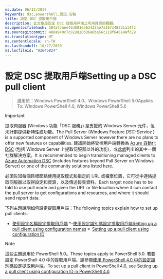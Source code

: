 ```yaml
---
ms.date: 06/12/2017
keywords: dsc,powershell,設定,安裝
title: 設定 DSC 提取用戶端
description: 此文章是設定 DSC 提取用戶端之可用資訊的概觀。
ms.openlocfilehash: 584af3aee46d801e363422ae7a197348231a1442
ms.sourcegitcommit: 488a940c7c828820b36a6ba56c119f64614afc29
ms.translationtype: HT
ms.contentlocale: zh-TW
ms.lasthandoff: 10/27/2020
ms.locfileid: "92646824"
---
```

# <a name="setting-up-a-dsc-pull-client"></a><span data-ttu-id="484fb-104">設定 DSC 提取用戶端</span><span class="sxs-lookup"><span data-stu-id="484fb-104">Setting up a DSC pull client</span></span>

> <span data-ttu-id="484fb-105">適用於：Windows PowerShell 4.0、Windows PowerShell 5.0</span><span class="sxs-lookup"><span data-stu-id="484fb-105">Applies To: Windows PowerShell 4.0, Windows PowerShell 5.0</span></span>

> [!IMPORTANT]
> <span data-ttu-id="484fb-106">提取伺服器 (Windows 功能「DSC 服務」) 是支援的 Windows Server 元件，但未計劃提供新特性或功能。</span><span class="sxs-lookup"><span data-stu-id="484fb-106">The Pull Server (Windows Feature *DSC-Service* ) is a supported component of Windows Server however there are no plans to offer new features or capabilities.</span></span> <span data-ttu-id="484fb-107">建議開始將受控用戶端轉換為 [Azure 自動化 DSC](/azure/automation/automation-dsc-getting-started) (包括 Windows Server 上提取伺服器以外的功能)，或[此處](pullserver.md#community-solutions-for-pull-service)列出的其中一個社群解決方案。</span><span class="sxs-lookup"><span data-stu-id="484fb-107">It is recommended to begin transitioning managed clients to [Azure Automation DSC](/azure/automation/automation-dsc-getting-started) (includes features beyond Pull Server on Windows Server) or one of the community solutions listed [here](pullserver.md#community-solutions-for-pull-service).</span></span>

<span data-ttu-id="484fb-108">必須告知每個目標節點使用提取模式和指定的 URL 或檔案位置，它可從中連絡提取伺服器以取得設定和資源，以及傳送報表資料。</span><span class="sxs-lookup"><span data-stu-id="484fb-108">Each target node has to be told to use pull mode and given the URL or file location where it can contact the pull server to get configurations and resources, and where it should send report data.</span></span>

<span data-ttu-id="484fb-109">下列主題說明如何設定提取用戶端：</span><span class="sxs-lookup"><span data-stu-id="484fb-109">The following topics explain how to set up pull clients:</span></span>

- <span data-ttu-id="484fb-110">[使用設定名稱設定提取用戶端](pullClientConfigNames.md)
\*-[使用設定識別碼設定提取用戶端](pullClientConfigID.md)</span><span class="sxs-lookup"><span data-stu-id="484fb-110">[Setting up a pull client using configuration names](pullClientConfigNames.md)
\*-[Setting up a pull client using configuration ID](pullClientConfigID.md)</span></span>

> [!NOTE]
> <span data-ttu-id="484fb-111">這些主題適用於 PowerShell 5.0。</span><span class="sxs-lookup"><span data-stu-id="484fb-111">These topics apply to PowerShell 5.0.</span></span> <span data-ttu-id="484fb-112">若要設定 PowerShell 4.0 中的提取用戶端，請參閱[使用 PowerShell 4.0 中的設定識別碼設定提取用戶端](pullClientConfigID4.md)。</span><span class="sxs-lookup"><span data-stu-id="484fb-112">To set up a pull client in PowerShell 4.0, see [Setting up a pull client using configuration ID in PowerShell 4.0](pullClientConfigID4.md).</span></span>
